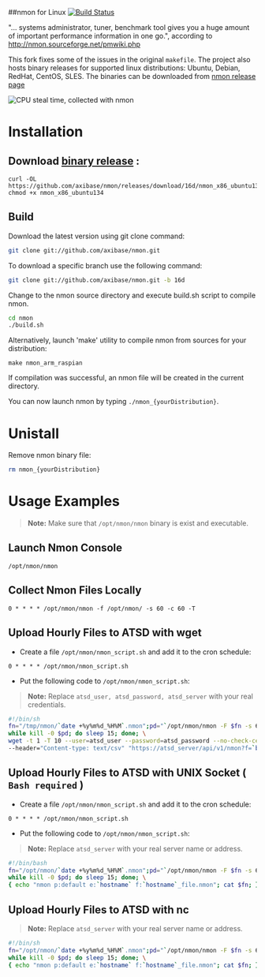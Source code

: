 ##nmon for Linux
[![Build Status](https://travis-ci.org/axibase/nmon.svg)](https://travis-ci.org/axibase/nmon)
 

"... systems administrator, tuner, benchmark tool gives you a huge amount of important performance information in one go.", according to http://nmon.sourceforge.net/pmwiki.php

 

This fork fixes some of the issues in the original ```makefile```. 
The project also hosts binary releases for supported linux distributions: Ubuntu, Debian, RedHat, CentOS, SLES. The binaries can be downloaded from [nmon release page](https://github.com/axibase/nmon/releases)

 

![CPU steal time, collected with nmon](https://www.axibase.com/images/nmon_stolen_cpu.png)

# Installation

## Download [binary release](https://github.com/axibase/nmon/releases) :

```
curl -OL https://github.com/axibase/nmon/releases/download/16d/nmon_x86_ubuntu134
chmod +x nmon_x86_ubuntu134
```

## Build

Download the latest version using git clone command:

```bash
git clone git://github.com/axibase/nmon.git
```

To download a specific branch use the following command:

```bash
git clone git://github.com/axibase/nmon.git -b 16d
```

Change to the nmon source directory and execute build.sh script to compile nmon.


```bash
cd nmon
./build.sh
```

Alternatively, launch 'make' utility to compile nmon from sources for your distribution:

```
make nmon_arm_raspian
```


If compilation was successful, an nmon file will be created in the current directory.

You can now launch nmon by typing ```./nmon_{yourDistribution}```. 

# Unistall
Remove nmon binary file:

```bash
rm nmon_{yourDistribution}
```

# Usage Examples

> **Note:** Make sure that ```/opt/nmon/nmon``` binary is exist and executable.

## Launch Nmon Console

```
/opt/nmon/nmon
```

## Collect Nmon Files Locally

```
0 * * * * /opt/nmon/nmon -f /opt/nmon/ -s 60 -c 60 -T
```

## Upload Hourly Files to ATSD with wget


* Create a file ```/opt/nmon/nmon_script.sh``` and add it to the cron schedule:

```
0 * * * * /opt/nmon/nmon_script.sh
```

* Put the following code to ```/opt/nmon/nmon_script.sh```:
> **Note:** Replace ```atsd_user, atsd_password, atsd_server``` with your real credentials.

```bash
#!/bin/sh
fn="/tmp/nmon/`date +%y%m%d_%H%M`.nmon";pd="`/opt/nmon/nmon -F $fn -s 60 -c 60 -T -p`"; \
while kill -0 $pd; do sleep 15; done; \
wget -t 1 -T 10 --user=atsd_user --password=atsd_password --no-check-certificate -O - --post-file="$fn" \
--header="Content-type: text/csv" "https://atsd_server/api/v1/nmon?f=`basename $fn`"
```

## Upload Hourly Files to ATSD with UNIX Socket ( ```Bash required``` )


* Create a file ```/opt/nmon/nmon_script.sh``` and add it to the cron schedule:

```
0 * * * * /opt/nmon/nmon_script.sh
```

* Put the following code to ```/opt/nmon/nmon_script.sh```:
> **Note:** Replace ```atsd_server``` with your real server name or address.

```bash
#!/bin/bash
fn="/opt/nmon/`date +%y%m%d_%H%M`.nmon";pd="`/opt/nmon/nmon -F $fn -s 60 -c 60 -T -p`"; \
while kill -0 $pd; do sleep 15; done; \
{ echo "nmon p:default e:`hostname` f:`hostname`_file.nmon"; cat $fn; } > /dev/tcp/atsd_server/8081
```


## Upload Hourly Files to ATSD with nc 
> **Note:** Replace ```atsd_server``` with your real server name or address.

```bash
#!/bin/sh
fn="/opt/nmon/`date +%y%m%d_%H%M`.nmon";pd="`/opt/nmon/nmon -F $fn -s 60 -c 60 -T -p`"; \
while kill -0 $pd; do sleep 15; done; \
{ echo "nmon p:default e:`hostname` f:`hostname`_file.nmon"; cat $fn; } | nc atsd_server 8081
```


